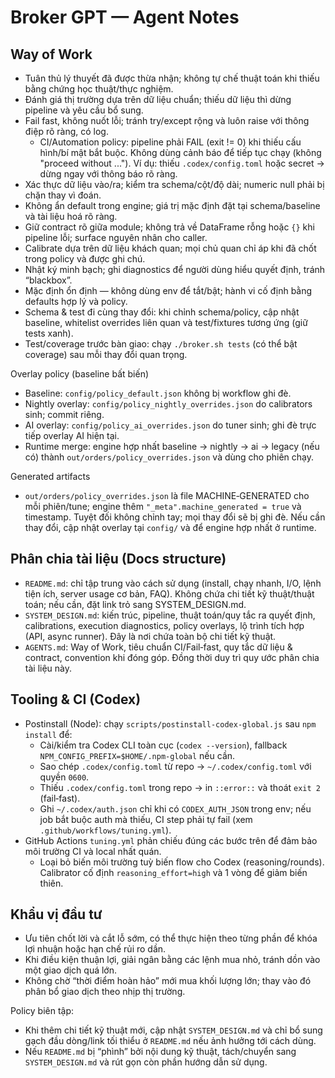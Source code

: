 # Broker GPT — Agent Notes

## Way of Work
- Tuân thủ lý thuyết đã được thừa nhận; không tự chế thuật toán khi thiếu bằng chứng học thuật/thực nghiệm.
- Đánh giá thị trường dựa trên dữ liệu chuẩn; thiếu dữ liệu thì dừng pipeline và yêu cầu bổ sung.
- Fail fast, không nuốt lỗi; tránh try/except rộng và luôn raise với thông điệp rõ ràng, có log.
  - CI/Automation policy: pipeline phải FAIL (exit != 0) khi thiếu cấu hình/bí mật bắt buộc. Không dùng cảnh báo để tiếp tục chạy (không "proceed without ..."). Ví dụ: thiếu `.codex/config.toml` hoặc secret → dừng ngay với thông báo rõ ràng.
- Xác thực dữ liệu vào/ra; kiểm tra schema/cột/độ dài; numeric null phải bị chặn thay vì đoán.
- Không ẩn default trong engine; giá trị mặc định đặt tại schema/baseline và tài liệu hoá rõ ràng.
- Giữ contract rõ giữa module; không trả về DataFrame rỗng hoặc `{}` khi pipeline lỗi; surface nguyên nhân cho caller.
- Calibrate dựa trên dữ liệu khách quan; mọi chủ quan chỉ áp khi đã chốt trong policy và được ghi chú.
- Nhật ký minh bạch; ghi diagnostics để người dùng hiểu quyết định, tránh “blackbox”.
- Mặc định ổn định — không dùng env để tắt/bật; hành vi cố định bằng defaults hợp lý và policy.
- Schema & test đi cùng thay đổi: khi chỉnh schema/policy, cập nhật baseline, whitelist overrides liên quan và test/fixtures tương ứng (giữ tests xanh).
- Test/coverage trước bàn giao: chạy `./broker.sh tests` (có thể bật coverage) sau mỗi thay đổi quan trọng.

Overlay policy (baseline bất biến)
- Baseline: `config/policy_default.json` không bị workflow ghi đè.
- Nightly overlay: `config/policy_nightly_overrides.json` do calibrators sinh; commit riêng.
- AI overlay: `config/policy_ai_overrides.json` do tuner sinh; ghi đè trực tiếp overlay AI hiện tại.
- Runtime merge: engine hợp nhất baseline → nightly → ai → legacy (nếu có) thành `out/orders/policy_overrides.json` và dùng cho phiên chạy.

Generated artifacts
- `out/orders/policy_overrides.json` là file MACHINE‑GENERATED cho mỗi phiên/tune; engine thêm `"_meta".machine_generated = true` và timestamp. Tuyệt đối không chỉnh tay; mọi thay đổi sẽ bị ghi đè. Nếu cần thay đổi, cập nhật overlay tại `config/` và để engine hợp nhất ở runtime.

## Phân chia tài liệu (Docs structure)
- `README.md`: chỉ tập trung vào cách sử dụng (install, chạy nhanh, I/O, lệnh tiện ích, server usage cơ bản, FAQ). Không chứa chi tiết kỹ thuật/thuật toán; nếu cần, đặt link trỏ sang SYSTEM_DESIGN.md.
- `SYSTEM_DESIGN.md`: kiến trúc, pipeline, thuật toán/quy tắc ra quyết định, calibrations, execution diagnostics, policy overlays, lộ trình tích hợp (API, async runner). Đây là nơi chứa toàn bộ chi tiết kỹ thuật.
- `AGENTS.md`: Way of Work, tiêu chuẩn CI/Fail‑fast, quy tắc dữ liệu & contract, convention khi đóng góp. Đồng thời duy trì quy ước phân chia tài liệu này.

## Tooling & CI (Codex)
- Postinstall (Node): chạy `scripts/postinstall-codex-global.js` sau `npm install` để:
  - Cài/kiểm tra Codex CLI toàn cục (`codex --version`), fallback `NPM_CONFIG_PREFIX=$HOME/.npm-global` nếu cần.
  - Sao chép `.codex/config.toml` từ repo → `~/.codex/config.toml` với quyền `0600`.
  - Thiếu `.codex/config.toml` trong repo → in `::error::` và thoát `exit 2` (fail‑fast).
  - Ghi `~/.codex/auth.json` chỉ khi có `CODEX_AUTH_JSON` trong env; nếu job bắt buộc auth mà thiếu, CI step phải tự fail (xem `.github/workflows/tuning.yml`).
- GitHub Actions `tuning.yml` phản chiếu đúng các bước trên để đảm bảo môi trường CI và local nhất quán.
  - Loại bỏ biến môi trường tuỳ biến flow cho Codex (reasoning/rounds). Calibrator cố định `reasoning_effort=high` và 1 vòng để giảm biến thiên.

## Khẩu vị đầu tư
- Ưu tiên chốt lời và cắt lỗ sớm, có thể thực hiện theo từng phần để khóa lợi nhuận hoặc hạn chế rủi ro dần.
- Khi điều kiện thuận lợi, giải ngân bằng các lệnh mua nhỏ, tránh dồn vào một giao dịch quá lớn.
- Không chờ “thời điểm hoàn hảo” mới mua khối lượng lớn; thay vào đó phân bổ giao dịch theo nhịp thị trường.

Policy biên tập:
- Khi thêm chi tiết kỹ thuật mới, cập nhật `SYSTEM_DESIGN.md` và chỉ bổ sung gạch đầu dòng/link tối thiểu ở `README.md` nếu ảnh hưởng tới cách dùng.
- Nếu `README.md` bị “phình” bởi nội dung kỹ thuật, tách/chuyển sang `SYSTEM_DESIGN.md` và rút gọn còn phần hướng dẫn sử dụng.
